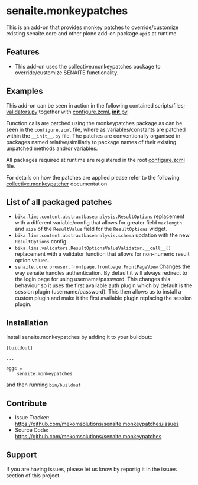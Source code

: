 
senaite.monkeypatches
=====================

This is an add-on that provides monkey patches to override/customize existing senaite.core and other plone add-on package `api`s at runtime. 

Features
--------

- This add-on uses the collective.monkeypatches package to override/customize SENAITE functionality.


Examples
--------

This add-on can be seen in action in the following contained scripts/files; [validators.py](src/senaite/monkeypatches/validators/validators.py) together with [configure.zcml](src/senaite/monkeypatches/validators/configure.zcml), [__init__.py](src/senaite/monkeypatches/content/__init__.py).

Function calls are patched using the monkeypatches package as can be seen in the `configure.zcml` file, where as variables/constants are patched within the `__init__.py` file. The patches are conventionally organised in packages named relative/simillarly to package names of their existing unpatched methods and/or variables.

All packages required at runtime are registered in the root [configure.zcml](src/senaite/monkeypatches/configure.zcml) file.

For details on how the patches are applied please refer to the following [collective.monkeypatcher](https://github.com/plone/collective.monkeypatcher/blob/master/README.rst) documentation.

List of all packaged patches
----------------------------

* `bika.lims.content.abstractbaseanalysis.ResultOptions` replacement with a different variable/config that allows for greater field `maxlength` and `size` of the `ResultValue` field for the `ResultOptions` widget.
* `bika.lims.content.abstractbaseanalysis.schema` updation with the new `ResultOptions` config.
* `bika.lims.validators.ResultOptionsValueValidator.__call__()` replacement with a validator function that allows for non-numeric result option values.
* `senaite.core.browser.frontpage.frontpage.FrontPageView` Changes the way senaite handles authentication. By default it will always redirect to the login page for using username/password. This changes this behaviour so it uses the first available auth plugin which by default is the session plugin (username/password). This then allows us to install a custom plugin and make it the first available plugin replacing the session plugin.



Installation
------------

Install senaite.monkeypatches by adding it to your buildout::

    [buildout]

    ...

    eggs =
        senaite.monkeypatches


and then running ``bin/buildout``


Contribute
----------

- Issue Tracker: https://github.com/mekomsolutions/senaite.monkeypatches/issues
- Source Code: https://github.com/mekomsolutions/senaite.monkeypatches


Support
-------

If you are having issues, please let us know by reportig it in the issues section of this project.
